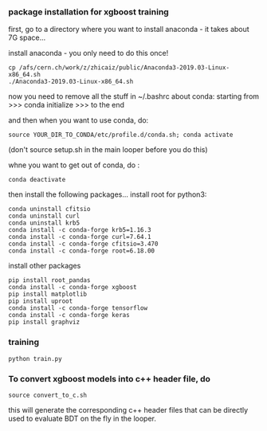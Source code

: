 
### package installation for xgboost training

first, go to a directory where you want to install anaconda - it takes about 7G space...

install anaconda - you only need to do this once!

```
cp /afs/cern.ch/work/z/zhicaiz/public/Anaconda3-2019.03-Linux-x86_64.sh
./Anaconda3-2019.03-Linux-x86_64.sh
```

now you need to remove all the stuff in ~/.bashrc about conda: starting from >>> conda initialize >>> to the end

and then when you want to use conda, do:

```
source YOUR_DIR_TO_CONDA/etc/profile.d/conda.sh; conda activate
```

(don't source setup.sh in the main looper before you do this)

whne you want to get out of conda, do :

```
conda deactivate
```

then install the following packages...
install root for python3:

```
conda uninstall cfitsio
conda uninstall curl
conda uninstall krb5
conda install -c conda-forge krb5=1.16.3
conda install -c conda-forge curl=7.64.1
conda install -c conda-forge cfitsio=3.470
conda install -c conda-forge root=6.18.00
```

install other packages

```
pip install root_pandas
conda install -c conda-forge xgboost
pip install matplotlib
pip install uproot
conda install -c conda-forge tensorflow
conda install -c conda-forge keras
pip install graphviz
```

### training

```
python train.py
```

### To convert xgboost models into c++ header file, do

```
source convert_to_c.sh
```

this will generate the corresponding c++ header files that can be directly used to evaluate BDT on the fly in the looper.
